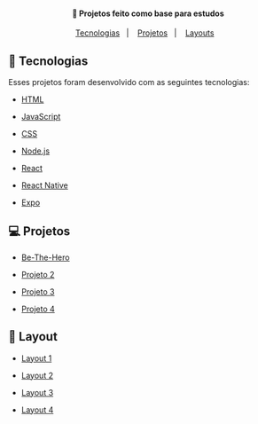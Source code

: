<h4 align="center">
  🚀 Projetos feito como base para estudos
</h4>

<p align="center">
  <a href="#rocket-tecnologias">Tecnologias</a>&nbsp;&nbsp;&nbsp;|&nbsp;&nbsp;&nbsp;
  <a href="#-projeto">Projetos</a>&nbsp;&nbsp;&nbsp;|&nbsp;&nbsp;&nbsp;
  <a href="#-layout">Layouts</a>&nbsp;&nbsp;&nbsp;
</p>



## :rocket: Tecnologias

Esses projetos foram desenvolvido com as seguintes tecnologias:

- [HTML](https://developer.mozilla.org/pt-BR/docs/Web/HTML)

- [JavaScript](https://developer.mozilla.org/pt-BR/docs/Aprender/JavaScript)

- [CSS](https://developer.mozilla.org/pt-BR/docs/Web/CSS)

- [Node.js](https://nodejs.org/en/)

- [React](https://reactjs.org)

- [React Native](https://facebook.github.io/react-native/)

- [Expo](https://expo.io/)

  

## 💻 Projetos

- [Be-The-Hero](https://github.com/Oracon/be-the-hero)

- [Projeto 2]()

- [Projeto 3]()

- [Projeto 4]()

  

## 🔖 Layout

- [Layout 1]()

- [Layout 2]()

- [Layout 3]()

- [Layout 4]()


